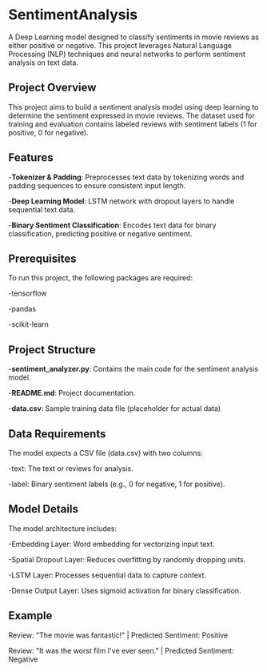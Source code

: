 # SentimentAnalysis


A Deep Learning model designed to classify sentiments in movie reviews as either positive or negative. This project leverages Natural Language Processing (NLP) techniques and neural networks to perform sentiment analysis on text data.



## Project Overview
This project aims to build a sentiment analysis model using deep learning to determine the sentiment expressed in movie reviews. The dataset used for training and evaluation contains labeled reviews with sentiment labels (1 for positive, 0 for negative).

## Features
-**Tokenizer & Padding**: Preprocesses text data by tokenizing words and padding sequences to ensure consistent input length.

-**Deep Learning Model**: LSTM network with dropout layers to handle sequential text data.

-**Binary Sentiment Classification**: Encodes text data for binary classification, predicting positive or negative sentiment.

## Prerequisites
To run this project, the following packages are required:

-tensorflow

-pandas

-scikit-learn

## Project Structure
-**sentiment_analyzer.py**: Contains the main code for the sentiment analysis model.

-**README.md**: Project documentation.

-**data.csv**: Sample training data file (placeholder for actual data)

## Data Requirements
The model expects a CSV file (data.csv) with two columns:

-text: The text or reviews for analysis.

-label: Binary sentiment labels (e.g., 0 for negative, 1 for positive).

## Model Details
The model architecture includes:

-Embedding Layer: Word embedding for vectorizing input text.

-Spatial Dropout Layer: Reduces overfitting by randomly dropping units.

-LSTM Layer: Processes sequential data to capture context.

-Dense Output Layer: Uses sigmoid activation for binary classification.

## Example
Review: "The movie was fantastic!" | Predicted Sentiment: Positive

Review: "It was the worst film I've ever seen." | Predicted Sentiment: Negative

